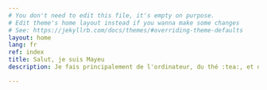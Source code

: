 ```yaml
---
# You don't need to edit this file, it's empty on purpose.
# Edit theme's home layout instead if you wanna make some changes
# See: https://jekyllrb.com/docs/themes/#overriding-theme-defaults
layout: home
lang: fr
ref: index
title: Salut, je suis Mayeu
description: Je fais principalement de l'ordinateur, du thé :tea:, et des voyages

---
```

